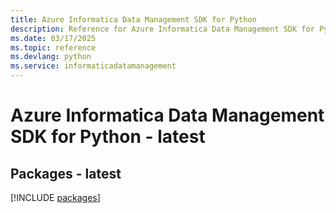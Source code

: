 ```yaml
---
title: Azure Informatica Data Management SDK for Python
description: Reference for Azure Informatica Data Management SDK for Python
ms.date: 03/17/2025
ms.topic: reference
ms.devlang: python
ms.service: informaticadatamanagement
---
```

# Azure Informatica Data Management SDK for Python - latest
## Packages - latest
[!INCLUDE [packages](informatica-data-management-index.md)]